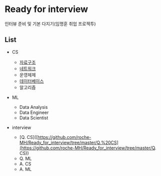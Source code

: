 # Ready for interview

인터뷰 준비 및 기본 다지기(임명훈 취업 프로젝투)

## List

* CS
  * [자료구조](https://github.com/roche-MH/Ready_for_interview/tree/master/DataStructure)
  * [네트워크](https://github.com/roche-MH/Ready_for_interview/tree/master/Network)
  * 운영체제
  * [데이터베이스](https://github.com/roche-MH/Ready_for_interview/blob/master/DB/Readme.md)
  * 알고리즘
* ML
  * Data Analysis
  * Data Engineer
  * Data Scientist

* interview
  * [Q. CS]([https://github.com/roche-MH/Ready_for_interview/tree/master/Q.%20CS](https://github.com/roche-MH/Ready_for_interview/tree/master/Q. CS))
  * Q. ML
  *  A. CS
  *  A. ML 
